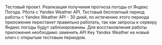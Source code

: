 Тестовый проект. Реализация получения прогноза погоды от Яндекс Погода. Рбота с Yandex Weather API. Тестовый бесплатный период работы с Yandex Weather API - 30 дней, по истечению этого периода приложение перестанет правильно работать, так как запросы к серверу Яндекс погоды будут заблокированиы. Для восстановления работы приложения необходимо заменить API Key Yandex Weather на новый ключ с открытым тестовым периодом.
